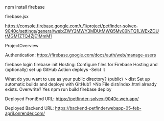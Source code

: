 npm install firebase

firebase.jsx

https://console.firebase.google.com/u/1/project/petfinder-solvex-9040c/settings/general/web:ZWY2MWY3MDUtMWQ5My00NTQ1LWExZDUtMGM1ZTQ4ZjE1MmM1

ProjectOverview 

Authentication:
https://firebase.google.com/docs/auth/web/manage-users


firebase login
firebase init
Hosting: Configure files for Firebase Hosting and (optionally) set up GitHub Action deploys -Selct it

What do you want to use as your public directory? (public) > dist
Set up automatic builds and deploys with GitHub? >No
File dist/index.html already exists. Overwrite? Yes
npm run build
firebase deploy

Deployed FrontEnd URL:
https://petfinder-solvex-9040c.web.app/

Deployed Backend URL:
https://backend-petfinderwebapp-05-feb-april.onrender.com/

